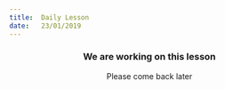 ```yaml
---
title:  Daily Lesson
date:   23/01/2019
---
```


### <center>We are working on this lesson</center>
<center>Please come back later</center>